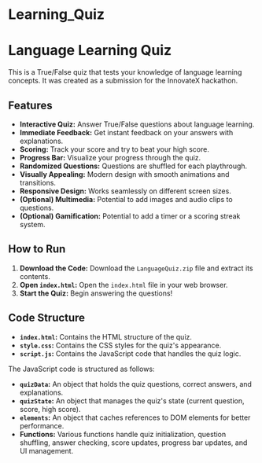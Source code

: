 ﻿# Learning_Quiz
# Language Learning Quiz

This is a True/False quiz that tests your knowledge of language learning concepts. It was created as a submission for the InnovateX hackathon.

## Features

* **Interactive Quiz:** Answer True/False questions about language learning.
* **Immediate Feedback:** Get instant feedback on your answers with explanations.
* **Scoring:** Track your score and try to beat your high score.
* **Progress Bar:** Visualize your progress through the quiz.
* **Randomized Questions:** Questions are shuffled for each playthrough.
* **Visually Appealing:** Modern design with smooth animations and transitions.
* **Responsive Design:** Works seamlessly on different screen sizes.
* **(Optional) Multimedia:** Potential to add images and audio clips to questions.
* **(Optional) Gamification:** Potential to add a timer or a scoring streak system.

## How to Run

1. **Download the Code:** Download the `LanguageQuiz.zip` file and extract its contents.
2. **Open `index.html`:** Open the `index.html` file in your web browser.
3. **Start the Quiz:** Begin answering the questions!

## Code Structure

* **`index.html`:** Contains the HTML structure of the quiz.
* **`style.css`:** Contains the CSS styles for the quiz's appearance.
* **`script.js`:** Contains the JavaScript code that handles the quiz logic.

The JavaScript code is structured as follows:

* **`quizData`:** An object that holds the quiz questions, correct answers, and explanations.
* **`quizState`:** An object that manages the quiz's state (current question, score, high score).
* **`elements`:** An object that caches references to DOM elements for better performance.
* **Functions:** Various functions handle quiz initialization, question shuffling, answer checking, score updates, progress bar updates, and UI management.

